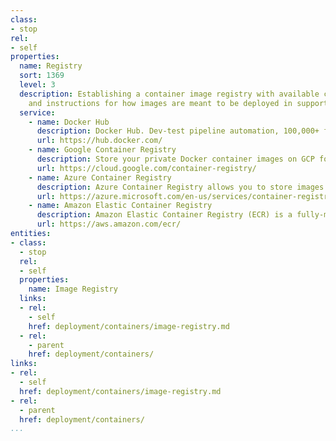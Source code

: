 ```yaml
---
class:
- stop
rel:
- self
properties:
  name: Registry
  sort: 1369
  level: 3
  description: Establishing a container image registry with available container images,
    and instructions for how images are meant to be deployed in support of services.
  service:
    - name: Docker Hub
      description: Docker Hub. Dev-test pipeline automation, 100,000+ free apps, public and private registries.
      url: https://hub.docker.com/  
    - name: Google Container Registry
      description: Store your private Docker container images on GCP for fast, scalable retrieval and deployment. Container Registry is a private Docker repository that works with popular continuous delivery systems. It runs on GCP to provide consistent uptime on an infrastructure protected by Google's security. You pay only for storage and internet egress you use, there is no per-image fee.
      url: https://cloud.google.com/container-registry/
    - name: Azure Container Registry
      description: Azure Container Registry allows you to store images for all types of container deployments including DC/OS, Docker Swarm, Kubernetes, and Azure services such as App Service, Batch, Service Fabric, and others. Your DevOps team can manage the configuration of apps isolated from the configuration of the hosting environment.
      url: https://azure.microsoft.com/en-us/services/container-registry/
    - name: Amazon Elastic Container Registry
      description: Amazon Elastic Container Registry (ECR) is a fully-managed Docker container registry that makes it easy for developers to store, manage, and deploy Docker container images. Amazon ECR is integrated with Amazon Elastic Container Service (ECS), simplifying your development to production workflow. Amazon ECR eliminates the need to operate your own container repositories or worry about scaling the underlying infrastructure. Amazon ECR hosts your images in a highly available and scalable architecture, allowing you to reliably deploy containers for your applications. Integration with AWS Identity and Access Management (IAM) provides resource-level control of each repository. With Amazon ECR, there are no upfront fees or commitments. You pay only for the amount of data you store in your repositories and data transferred to the Internet.
      url: https://aws.amazon.com/ecr/                  
entities:
- class:
  - stop
  rel:
  - self
  properties:
    name: Image Registry
  links:
  - rel:
    - self
    href: deployment/containers/image-registry.md
  - rel:
    - parent
    href: deployment/containers/
links:
- rel:
  - self
  href: deployment/containers/image-registry.md
- rel:
  - parent
  href: deployment/containers/
...
```

